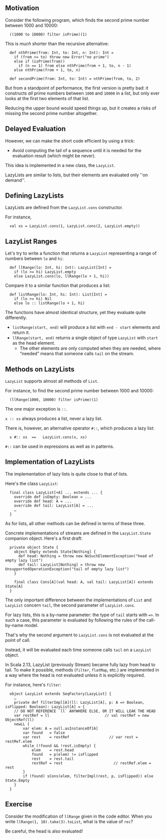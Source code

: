 
## Motivation

Consider the following program, which finds the second prime number between 1000 and 10000:

      ((1000 to 10000) filter isPrime)(1)

This is *much* shorter than the recursive alternative:


      def nthPrime(from: Int, to: Int, n: Int): Int =
        if (from >= to) throw new Error("no prime")
        else if (isPrime(from))
          if (n == 1) from else nthPrime(from + 1, to, n - 1)
        else nthPrime(from + 1, to, n)
      
      def secondPrime(from: Int, to: Int) = nthPrime(from, to, 2)

But from a standpoint of performance, the first version is pretty bad: it constructs
*all* prime numbers between `1000` and `10000` in a list, but only ever looks at
the first two elements of that list.

Reducing the upper bound would speed things up, but it creates a risks of missing the
second prime number altogether.

## Delayed Evaluation

However, we can make the short code efficient by using a trick:

- Avoid computing the tail of a sequence until it is needed for the evaluation
  result (which might be never).

This idea is implemented in a new class, the `LazyList`.

LazyLists are similar to lists, but their elements are evaluated only ''on demand''.

## Defining LazyLists

LazyLists are defined from the `LazyList.cons` constructor.

For instance,

      val xs = LazyList.cons(1, LazyList.cons(2, LazyList.empty))

## LazyList Ranges

Let's try to write a function that returns a `LazyList` representing a range of numbers
between `lo` and `hi`:

      def llRange(lo: Int, hi: Int): LazyList[Int] =
        if (lo >= hi) LazyList.empty
        else LazyList.cons(lo, llRange(lo + 1, hi))

Compare it to a similar function that produces a list:

      def listRange(lo: Int, hi: Int): List[Int] =
        if (lo >= hi) Nil
        else lo :: listRange(lo + 1, hi)

The functions have almost identical structure, yet they evaluate quite differently.

- `listRange(start, end)` will produce a list with `end - start` elements and return it.
- `llRange(start, end)` returns a single object of type `LazyList` with `start` as the head element.
    - The other elements are only computed when they are needed, where “needed” means that someone calls `tail` on the stream.

## Methods on LazyLists

`LazyList` supports almost all methods of `List`.

For instance, to find the second prime number between 1000 and 10000:

      (llRange(1000, 10000) filter isPrime)(1)

The one major exception is `::`.

`x :: xs` always produces a list, never a lazy list.

There is, however, an alternative operator `#::`, which produces a lazy list:

      x #:: xs  ==   LazyList.cons(x, xs)

`#::` can be used in expressions as well as in patterns.

## Implementation of LazyLists

The implementation of lazy lists is quite close to that of lists.

Here's the class `LazyList`:

      final class LazyList[+A] ... extends ... {
        override def isEmpty: Boolean = ...
        override def head: A = ...
        override def tail: LazyList[A] = ...
        …
      }

As for lists, all other methods can be defined in terms of these three.

Concrete implementations of streams are defined in the `LazyList.State` companion object.
Here's a first draft:

      private object State {
        object Empty extends State[Nothing] {
          def head: Nothing = throw new NoSuchElementException("head of empty lazy list")
          def tail: LazyList[Nothing] = throw new UnsupportedOperationException("tail of empty lazy list")
        }
        
        final class Cons[A](val head: A, val tail: LazyList[A]) extends State[A]
      }

The only important difference between the implementations of `List` and `LazyList`
concern `tail`, the second parameter of `LazyList.cons`.

For lazy lists, this is a by-name parameter: the type of `tail` starts with `=>`. In such
a case, this parameter is evaluated by following the rules of the call-by-name model.

That's why the second argument to `LazyList.cons` is not evaluated at the point of call.

Instead, it will be evaluated each time someone calls `tail` on a `LazyList` object.

In Scala 2.13, LazyList (previously Stream) became fully lazy from head to tail. To make it possible,
methods (`filter`, `flatMap`, etc.) are implemented in a way where the head is not evaluated unless it is
explicitly required.

For instance, here's `filter`:

      object LazyList extends SeqFactory[LazyList] {
        …
        private def filterImpl[A](ll: LazyList[A], p: A => Boolean, isFlipped: Boolean): LazyList[A] = {
        // DO NOT REFERENCE `ll` ANYWHERE ELSE, OR IT WILL LEAK THE HEAD
        var restRef = ll                         // val restRef = new ObjectRef(ll)
        newLL {
            var elem: A = null.asInstanceOf[A]
            var found   = false
            var rest    = restRef                  // var rest = restRef.elem
            while (!found && !rest.isEmpty) {
                elem    = rest.head
                found   = p(elem) != isFlipped
                rest    = rest.tail
                restRef = rest                       // restRef.elem = rest
            }
            if (found) sCons(elem, filterImpl(rest, p, isFlipped)) else State.Empty
        }
      }

## Exercise

Consider the modification of `llRange` given in the code editor. When you write
`llRange(1, 10).take(3).toList`, what is the value of `rec`?

Be careful, the head is also evaluated!
